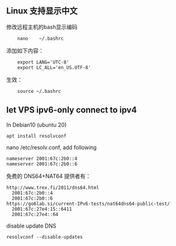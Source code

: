 
## Linux 支持显示中文

修改远程主机的bash显示编码 

	    nano    ~/.bashrc

添加如下内容：

        export LANG='UTC-8' 
        export LC_ALL='en_US.UTF-8'

生效：

	    source ~/.bashrc
        

## let  VPS ipv6-only  connect to  ipv4

In Debian10 (ubuntu 20) 

    apt install resolvconf

nano /etc/resolv.conf, add following
 
    nameserver 2001:67c:2b0::4
    nameserver 2001:67c:2b0::6
    
免费的 DNS64+NAT64 提供者有：

    http://www.trex.fi/2011/dns64.html
      2001:67c:2b0::4
      2001:67c:2b0::6
    https://go6lab.si/current-IPv6-tests/nat64dns64-public-test/
      2001:67c:27e4:15::6411
      2001:67c:27e4::64
      
disable update DNS

    resolvconf --disable-updates
    


      
